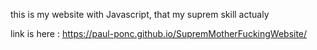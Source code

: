 this is my website with Javascript, that my suprem skill actualy

link is here : https://paul-ponc.github.io/SupremMotherFuckingWebsite/
